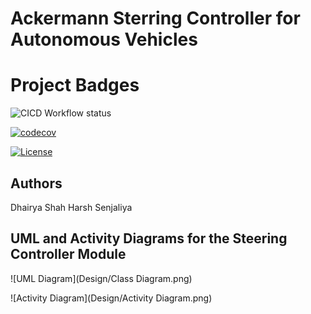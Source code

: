 # Ackermann Sterring Controller for Autonomous Vehicles

# Project Badges
![CICD Workflow status](https://github.com/DhairyaShah05/Midterm-Project-ENPM700/actions/workflows/run-unit-test-and-upload-codecov.yml/badge.svg)

[![codecov](https://codecov.io/gh/DhairyaShah05/Midterm-Project-ENPM700/graph/badge.svg?token=hB5mpogy0f)](https://codecov.io/gh/DhairyaShah05/Midterm-Project-ENPM700)

[![License](https://img.shields.io/badge/license-MIT-blue.svg)](LICENSE)

## Authors
Dhairya Shah
Harsh Senjaliya

## UML and Activity Diagrams for the Steering Controller Module 

![UML Diagram](Design/Class Diagram.png)

![Activity Diagram](Design/Activity Diagram.png)

